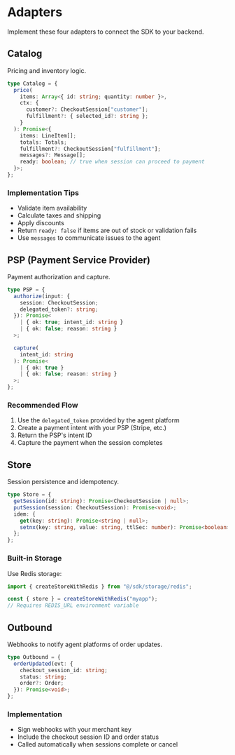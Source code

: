 # Adapters

Implement these four adapters to connect the SDK to your backend.

## Catalog

Pricing and inventory logic.

```typescript
type Catalog = {
  price(
    items: Array<{ id: string; quantity: number }>,
    ctx: {
      customer?: CheckoutSession["customer"];
      fulfillment?: { selected_id?: string };
    }
  ): Promise<{
    items: LineItem[];
    totals: Totals;
    fulfillment?: CheckoutSession["fulfillment"];
    messages?: Message[];
    ready: boolean; // true when session can proceed to payment
  }>;
};
```

### Implementation Tips

- Validate item availability
- Calculate taxes and shipping
- Apply discounts
- Return `ready: false` if items are out of stock or validation fails
- Use `messages` to communicate issues to the agent

## PSP (Payment Service Provider)

Payment authorization and capture.

```typescript
type PSP = {
  authorize(input: {
    session: CheckoutSession;
    delegated_token?: string;
  }): Promise<
    | { ok: true; intent_id: string }
    | { ok: false; reason: string }
  >;

  capture(
    intent_id: string
  ): Promise<
    | { ok: true }
    | { ok: false; reason: string }
  >;
};
```

### Recommended Flow

1. Use the `delegated_token` provided by the agent platform
2. Create a payment intent with your PSP (Stripe, etc.)
3. Return the PSP's intent ID
4. Capture the payment when the session completes

## Store

Session persistence and idempotency.

```typescript
type Store = {
  getSession(id: string): Promise<CheckoutSession | null>;
  putSession(session: CheckoutSession): Promise<void>;
  idem: {
    get(key: string): Promise<string | null>;
    setnx(key: string, value: string, ttlSec: number): Promise<boolean>;
  };
};
```

### Built-in Storage

Use Redis storage:

```typescript
import { createStoreWithRedis } from "@/sdk/storage/redis";

const { store } = createStoreWithRedis("myapp");
// Requires REDIS_URL environment variable
```

## Outbound

Webhooks to notify agent platforms of order updates.

```typescript
type Outbound = {
  orderUpdated(evt: {
    checkout_session_id: string;
    status: string;
    order?: Order;
  }): Promise<void>;
};
```

### Implementation

- Sign webhooks with your merchant key
- Include the checkout session ID and order status
- Called automatically when sessions complete or cancel
